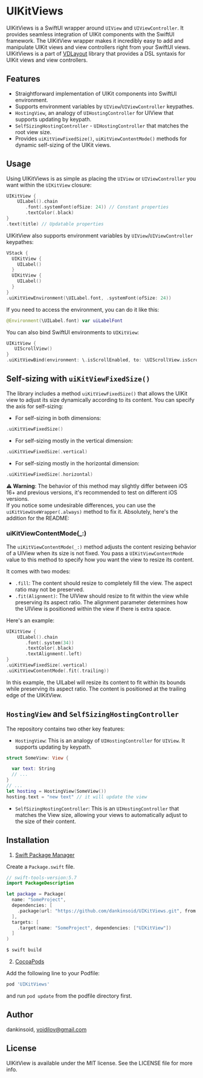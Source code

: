 # UIKitViews

UIKitViews is a SwiftUI wrapper around `UIView` and `UIViewController`. It provides seamless integration of UIKit components with the SwiftUI framework. The UIKitView wrapper makes it incredibly easy to add and manipulate UIKit views and view controllers right from your SwiftUI views.\
UIKitViews is a part of [VDLayout](https://github.com/dankinsoid/VDLayout.git) library that provides a DSL syntaxis for UIKit views and view controllers.

## Features

- Straightforward implementation of UIKit components into SwiftUI environment.
- Supports environment variables by `UIView`/`UIViewController` keypathes.
- `HostingView`, an analogy of `UIHostingController` for UIView that supports updating by keypath.
- `SelfSizingHostingController` - `UIHostingController` that matches the root view size.
- Provides `uiKitViewFixedSize()`, `uiKitViewContentMode()` methods for dynamic self-sizing of the UIKit views.

## Usage

Using UIKitViews is as simple as placing the `UIView` or `UIViewController` you want within the `UIKitView` closure:

```swift
UIKitView {
    UILabel().chain
       .font(.systemFont(ofSize: 24)) // Constant properties
       .textColor(.black)
}
.text(title) // Updatable properties
```

UIKitView also supports environment variables by `UIView`/`UIViewController` keypathes:

```swift
VStack {
  UIKitView {
    UILabel()
  }
  UIKitView {
    UILabel()
  }
}
.uiKitViewEnvironment(\UILabel.font, .systemFont(ofSize: 24))
```

If you need to access the environment, you can do it like this:

```swift
@Environment(\UILabel.font) var uiLabelFont
```
 You can also bind SwiftUI environments to `UIKitView`:
 ```swift
UIKitView {
	UIScrollView()
}
.uiKitViewBind(environment: \.isScrollEnabled, to: \UIScrollView.isScrollEnabled)
 ```
## Self-sizing with `uiKitViewFixedSize()`

The library includes a method `uiKitViewFixedSize()` that allows the UIKit view to adjust its size dynamically according to its content. You can specify the axis for self-sizing:

- For self-sizing in both dimensions:

```swift
.uiKitViewFixedSize()
```

- For self-sizing mostly in the vertical dimension:

```swift
.uiKitViewFixedSize(.vertical)
```

- For self-sizing mostly in the horizontal dimension:

```swift
.uiKitViewFixedSize(.horizontal)
```

**⚠️ Warning**: The behavior of this method may slightly differ between iOS 16+ and previous versions, it's recommended to test on different iOS versions.\
If you notice some undesirable differences, you can use the `uiKitViewUseWrapper(.always)` method to fix it.
Absolutely, here's the addition for the README:

### uiKitViewContentMode(_:)

The `uiKitViewContentMode(_:)` method adjusts the content resizing behavior of a UIView when its size is not fixed.
You pass a `UIKitViewContentMode` value to this method to specify how you want the view to resize its content.

It comes with two modes:
- `.fill`: The content should resize to completely fill the view. The aspect ratio may not be preserved.
- `.fit(Alignment)`: The UIView should resize to fit within the view while preserving its aspect ratio. The alignment parameter determines how the UIView is positioned within the view if there is extra space.

Here's an example:

```swift
UIKitView {
    UILabel().chain
       .font(.system(34))
       .textColor(.black)
       .textAlignment(.left)
}
.uiKitViewFixedSize(.vertical)
.uiKitViewContentMode(.fit(.trailing))
```
In this example, the UILabel will resize its content to fit within its bounds while preserving its aspect ratio. The content is positioned at the trailing edge of the UIKitView.

## `HostingView` and `SelfSizingHostingController`

The repository contains two other key features:

- `HostingView`: This is an analogy of `UIHostingController` for `UIView`. It supports updating by keypath.
```swift
struct SomeView: View {

  var text: String
  // ...
}
// ...
let hosting = HostingView(SomeView())
hosting.text = "new text" // it will update the view
```
- `SelfSizingHostingController`: This is an `UIHostingController` that matches the View size, allowing your views to automatically adjust to the size of their content.

## Installation

1. [Swift Package Manager](https://github.com/apple/swift-package-manager)

Create a `Package.swift` file.
```swift
// swift-tools-version:5.7
import PackageDescription

let package = Package(
  name: "SomeProject",
  dependencies: [
    .package(url: "https://github.com/dankinsoid/UIKitViews.git", from: "1.3.0")
  ],
  targets: [
    .target(name: "SomeProject", dependencies: ["UIKitView"])
  ]
)
```
```ruby
$ swift build
```

2.  [CocoaPods](https://cocoapods.org)

Add the following line to your Podfile:
```ruby
pod 'UIKitViews'
```
and run `pod update` from the podfile directory first.

## Author

dankinsoid, voidilov@gmail.com

## License

UIKitView is available under the MIT license. See the LICENSE file for more info.
 
